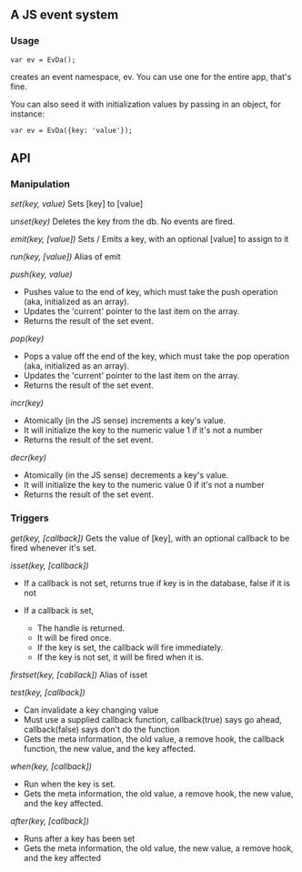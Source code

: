 ## A JS event system
### Usage

    var ev = EvDa();

creates an event namespace, ev. You can use one for the entire app, that's fine.

You can also seed it with initialization values by passing in an object, for instance:

    var ev = EvDa({key: 'value'});


## API

### Manipulation
*set(key, value)* Sets [key] to [value]

*unset(key)* Deletes the key from the db. No events are fired.

*emit(key, [value])* Sets / Emits a key, with an optional [value] to assign to it

*run(key, [value])* Alias of emit

*push(key, value)* 

 * Pushes value to the end of key, which must take the push operation (aka, initialized as an array).  
 * Updates the 'current' pointer to the last item on the array. 
 * Returns the result of the set event.

*pop(key)* 

 * Pops a value off the end of the key, which must take the pop operation (aka, initialized as an array).
 * Updates the 'current' pointer to the last item on the array. 
 * Returns the result of the set event.

*incr(key)*

 * Atomically (in the JS sense) increments a key's value. 
 * It will initialize the key to the numeric value 1 if it's not a number
 * Returns the result of the set event.

*decr(key)*

 * Atomically (in the JS sense) decrements a key's value. 
 * It will initialize the key to the numeric value 0 if it's not a number
 * Returns the result of the set event.

### Triggers

*get(key, [callback])*  Gets the value of [key], with an optional callback to be fired whenever it's set.

*isset(key, [callback])* 

 * If a callback is not set, returns true if key is in the database, false if it is not
 * If a callback is set,

   * The handle is returned.
   * It will be fired once.  
   * If the key is set, the callback will fire immediately.  
   * If the key is not set, it will be fired when it is.

*firstset(key, [cabllack])* Alias of isset

*test(key, [callback])* 

 * Can invalidate a key changing value
 * Must use a supplied callback function, callback(true) says go ahead, callback(false) says don't do the function
 * Gets the meta information, the old value, a remove hook, the callback function, the new value, and the key affected.

*when(key, [callback])*

 * Run when the key is set.
 * Gets the meta information, the old value, a remove hook, the new value, and the key affected.

*after(key, [callback])* 

 * Runs after a key has been set
 * Gets the meta information, the old value, the new value, a remove hook, and the key affected
